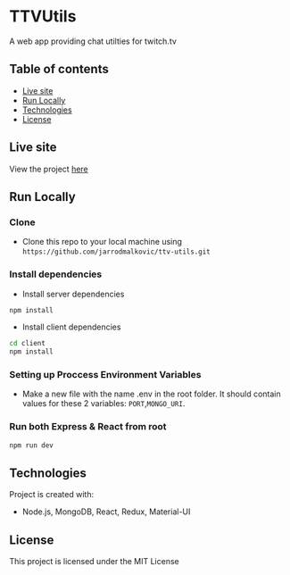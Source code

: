 # TTVUtils

A web app providing chat utilties for twitch.tv

## Table of contents

- [Live site](#live-site)
- [Run Locally](#run-locally)
- [Technologies](#technologies)
- [License](#license)

## Live site

View the project [here](http://ttvutils.com/)

## Run Locally

### Clone

- Clone this repo to your local machine using `https://github.com/jarrodmalkovic/ttv-utils.git`

### Install dependencies

- Install server dependencies

```bash
npm install
```

- Install client dependencies

```bash
cd client
npm install
```

### Setting up Proccess Environment Variables

- Make a new file with the name .env in the root folder. It should contain values for these 2 variables: `PORT`,`MONGO_URI`.

### Run both Express & React from root

```bash
npm run dev
```

## Technologies

Project is created with:

- Node.js, MongoDB, React, Redux, Material-UI

## License

This project is licensed under the MIT License
